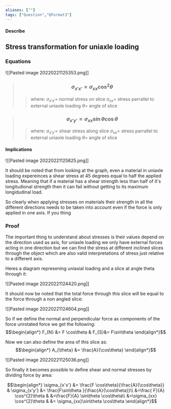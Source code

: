 ```yaml
---
aliases: [""]
tags: ["Question","QFormat3"]
---
```


#### Describe
## Stress transformation for uniaxle loading
### Equations
![[Pasted image 20220221125353.png]]

> ### $$ \sigma_{x'x'} =\sigma_{xx} \cos^{2}\theta $$ 
>> where:
>> $\sigma_{x'x'}=$ normal stress on slice
>> $\sigma_{xx}=$ stress parrallel to external uniaxle loading
>> $\theta=$ angle of slice

> ### $$ \sigma_{x'y'} = \sigma_{xx}\sin\theta \cos\theta $$ 
>> where:
>> $\sigma_{x'y'}=$ shear stress along slice
>> $\sigma_{xx}=$ stress parrallel to external uniaxle loading
>> $\theta=$ angle of slice

#### Implications
![[Pasted image 20220221125825.png]]

It should be noted that from looking at the graph, even a material in uniaxle loading expereinces a shear stress at 45 degrees equal to half the applied stress. Meaning that if a material has a shear strength less than half of it's longitudional strength then it can fail without getting to its maximum longidudinal load.

So clearly when applying stresses on materials their strength in all the different directions needs to be taken into account even if the force is only applied in one axis. If you thing

### Proof
The important thing to understand about stresses is their values depend on the direction used as axis, for uniaxle loading we only have external forces acting in one direction but we can find the stress at different inclined slices through the object which are also valid interpretations of stress just relative to a different axis.

Heres a diagram represening uniaxial loading and a slice at angle theta through it:

![[Pasted image 20220221124420.png]]

It should now be noted that the total force through this slice will be equal to the force through a non angled slice:

![[Pasted image 20220221124604.png]]

So if we define the normal and perpendicular force as components of the force unrotated force we get the following:
$$\begin{align*}
F_{N} &= F \cos\theta & F_{S}&= F\sin\theta 
\end{align*}$$

Now we can also define the area of this slice as:
$$\begin{align*}
A_{\theta} &= \frac{A}{\cos\theta}
\end{align*}$$


![[Pasted image 20220221125036.png]]

So finally it becomes possible to define shear and normal stresses by dividing force by area:

$$\begin{align*}
\sigma_{x'x'} &= \frac{F \cos\theta}{\frac{A}{\cos\theta}} & \sigma_{x'y'} &= \frac{F\sin\theta }{\frac{A}{\cos\theta}}\\
&=\frac{ F}{A} \cos^{2}\theta & &=\frac{F}{A} \sin\theta \cos\theta\\
&=\sigma_{xx} \cos^{2}\theta  & &= \sigma_{xx}\sin\theta \cos\theta 
\end{align*}$$
